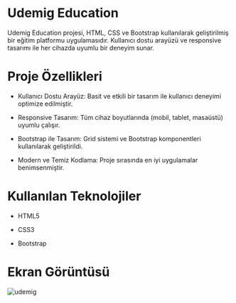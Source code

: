 # Udemig Education

Udemig Education projesi, HTML, CSS ve Bootstrap kullanılarak geliştirilmiş bir eğitim platformu uygulamasıdır. Kullanıcı dostu arayüzü ve responsive tasarımı ile her cihazda uyumlu bir deneyim sunar.

# Proje Özellikleri

- Kullanıcı Dostu Arayüz: Basit ve etkili bir tasarım ile kullanıcı deneyimi optimize edilmiştir.

- Responsive Tasarım: Tüm cihaz boyutlarında (mobil, tablet, masaüstü) uyumlu çalışır.

- Bootstrap ile Tasarım: Grid sistemi ve Bootstrap komponentleri kullanılarak geliştirildi.

- Modern ve Temiz Kodlama: Proje sırasında en iyi uygulamalar benimsenmiştir.


# Kullanılan Teknolojiler

- HTML5

- CSS3

- Bootstrap


# Ekran Görüntüsü
![udemig](https://github.com/user-attachments/assets/1aee0104-f99a-418e-96ef-df7a52db2198)

